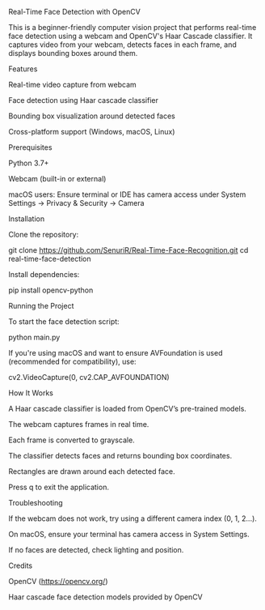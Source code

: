 Real-Time Face Detection with OpenCV

This is a beginner-friendly computer vision project that performs real-time face detection using a webcam and OpenCV's Haar Cascade classifier. It captures video from your webcam, detects faces in each frame, and displays bounding boxes around them.

Features

Real-time video capture from webcam

Face detection using Haar cascade classifier

Bounding box visualization around detected faces

Cross-platform support (Windows, macOS, Linux)

Prerequisites

Python 3.7+

Webcam (built-in or external)

macOS users: Ensure terminal or IDE has camera access under System Settings → Privacy & Security → Camera

Installation

Clone the repository:

git clone https://github.com/SenuriR/Real-Time-Face-Recognition.git
cd real-time-face-detection

Install dependencies:

pip install opencv-python

Running the Project

To start the face detection script:

python main.py

If you're using macOS and want to ensure AVFoundation is used (recommended for compatibility), use:

cv2.VideoCapture(0, cv2.CAP_AVFOUNDATION)

How It Works

A Haar cascade classifier is loaded from OpenCV’s pre-trained models.

The webcam captures frames in real time.

Each frame is converted to grayscale.

The classifier detects faces and returns bounding box coordinates.

Rectangles are drawn around each detected face.

Press q to exit the application.

Troubleshooting

If the webcam does not work, try using a different camera index (0, 1, 2...).

On macOS, ensure your terminal has camera access in System Settings.

If no faces are detected, check lighting and position.

Credits

OpenCV (https://opencv.org/)

Haar cascade face detection models provided by OpenCV


